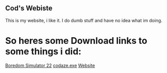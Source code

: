 ## Cod's Webiste
This is my website, i like it.
I do dumb stuff and have no idea what im doing.

# So heres some Download links to some things i did:

[Boredom Simulator 22](https://firebasestorage.googleapis.com/v0/b/cods-website.appspot.com/o/Boredom%20Simulator%2022%20v0.10.zip?alt=media&token=28e3df85-0ff7-429a-9b84-e8fa7e4913b8)
[codaze.exe](https://github.com/TheCodaze/codaze.exe/releases/tag/v3.0)
[Website](thecodaze.github.io)

